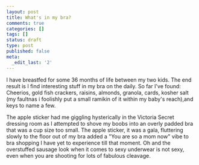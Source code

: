 ```yaml
---
layout: post
title: What's in my bra?
comments: true
categories: []
tags: []
status: draft
type: post
published: false
meta:
  _edit_last: '2'
---
```

I have breastfed for some 36 months of life between my two kids.  The end result is I find interesting stuff in my bra on the daily.  So far I've found:  Cheerios, gold fish crackers, raisins, almonds, granola, cards, kosher salt (my faultnas i foolishly put a small ramikin of it within my baby's reach),and keys to name a few.  

The apple sticker had me giggling hysterically in the Victoria Secret dressing room as I attempted to shove my boobs into an overly padded bra that was a cup size too small.  The apple sticker, it was a gala, fluttering slowly to the floor out of my bra added a "You are so a mom now" vibe to bra shopping I have yet to experience till that moment.  Oh and the overstuffed sausage look when it comes to sexy underwear is not sexy, even when you are shooting for lots of fabulous cleavage.
